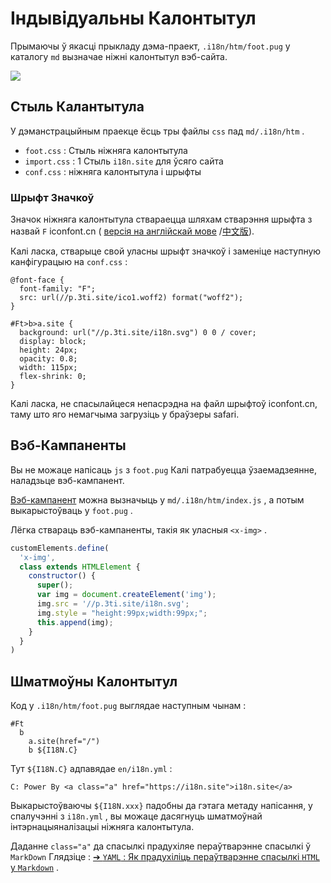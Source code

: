 # Індывідуальны Калонтытул

Прымаючы ў якасці прыкладу дэма-праект, `.i18n/htm/foot.pug` у каталогу `md` вызначае ніжні калонтытул вэб-сайта.

![](https://p.3ti.site/1721286077.avif)

## Стыль Калантытула

У дэманстрацыйным праекце ёсць тры файлы `css` пад `md/.i18n/htm` .

* `foot.css` : Стыль ніжняга калонтытула
* `import.css` : 1 Стыль `i18n.site` для ўсяго сайта
* `conf.css` : ніжняга калонтытула і шрыфты

### Шрыфт Значкоў

Значок ніжняга калонтытула ствараецца шляхам стварэння шрыфта з назвай `F` iconfont.cn ( [версія на англійскай мове](https://www.iconfont.cn/?lang=en-us) /[中文版](https://www.iconfont.cn/?lang=zh)).

Калі ласка, стварыце свой уласны шрыфт значкоў і заменіце наступную канфігурацыю на `conf.css` :

```
@font-face {
  font-family: "F";
  src: url(//p.3ti.site/ico1.woff2) format("woff2");
}

#Ft>b>a.site {
  background: url("//p.3ti.site/i18n.svg") 0 0 / cover;
  display: block;
  height: 24px;
  opacity: 0.8;
  width: 115px;
  flex-shrink: 0;
}
```

Калі ласка, не спасылайцеся непасрэдна на файл шрыфтоў iconfont.cn, таму што яго немагчыма загрузіць у браўзеры safari.

## Вэб-Кампаненты

Вы не можаце напісаць `js` з `foot.pug` Калі патрабуецца ўзаемадзеянне, наладзьце вэб-кампанент.

[Вэб-кампанент](https://www.freecodecamp.org/news/build-your-first-web-component/) можна вызначыць у `md/.i18n/htm/index.js` , а потым выкарыстоўваць у `foot.pug` .

Лёгка ствараць вэб-кампаненты, такія як уласныя `<x-img>` .

```js
customElements.define(
  'x-img',
  class extends HTMLElement {
    constructor() {
      super();
      var img = document.createElement('img');
      img.src = '//p.3ti.site/i18n.svg';
      img.style = "height:99px;width:99px;";
      this.append(img);
    }
  }
)
```

## Шматмоўны Калонтытул

Код у `.i18n/htm/foot.pug` выглядае наступным чынам :

```
#Ft
  b
    a.site(href="/")
    b ${I18N.C}
```

Тут `${I18N.C}` адпавядае `en/i18n.yml` :

```
C: Power By <a class="a" href="https://i18n.site">i18n.site</a>
```

Выкарыстоўваючы `${I18N.xxx}` падобны да гэтага метаду напісання, у спалучэнні з `i18n.yml` , вы можаце дасягнуць шматмоўнай інтэрнацыяналізацыі ніжняга калонтытула.

Даданне `class="a"` да спасылкі прадухіляе пераўтварэнне спасылкі ў `MarkDown` Глядзіце :
 [➔ `YAML` : Як прадухіліць пераўтварэнне спасылкі `HTML` у `Markdown`](/i18/qa#H2) .